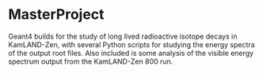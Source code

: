 # MasterProject
Geant4 builds for the study of long lived radioactive isotope decays in KamLAND-Zen, with several Python scripts for studying the energy spectra of the output root files.
Also included is some analysis of the visible energy spectrum output from the KamLAND-Zen 800 run.
